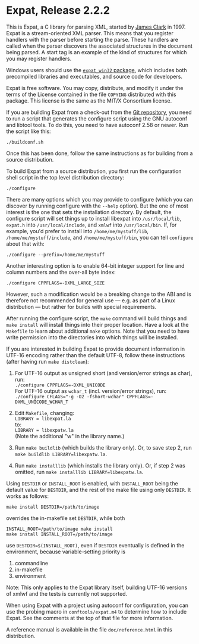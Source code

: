 # Expat, Release 2.2.2

This is Expat, a C library for parsing XML, started by
[James Clark](https://en.wikipedia.org/wiki/James_Clark_(programmer)) in 1997.
Expat is a stream-oriented XML parser.  This means that you register
handlers with the parser before starting the parse.  These handlers
are called when the parser discovers the associated structures in the
document being parsed.  A start tag is an example of the kind of
structures for which you may register handlers.

Windows users should use the
[`expat_win32` package](https://sourceforge.net/projects/expat/files/expat_win32/),
which includes both precompiled libraries and executables, and source code for
developers.

Expat is free software.  You may copy, distribute, and modify it under
the terms of the License contained in the file `COPYING` distributed
with this package.  This license is the same as the MIT/X Consortium
license.

If you are building Expat from a check-out from the
[Git repository](https://github.com/libexpat/libexpat/),
you need to run a script that generates the configure script using the
GNU autoconf and libtool tools.  To do this, you need to have
autoconf 2.58 or newer. Run the script like this:

```console
./buildconf.sh
```

Once this has been done, follow the same instructions as for building
from a source distribution.

To build Expat from a source distribution, you first run the
configuration shell script in the top level distribution directory:

```console
./configure
```

There are many options which you may provide to configure (which you
can discover by running configure with the `--help` option).  But the
one of most interest is the one that sets the installation directory.
By default, the configure script will set things up to install
libexpat into `/usr/local/lib`, `expat.h` into `/usr/local/include`, and
`xmlwf` into `/usr/local/bin`.  If, for example, you'd prefer to install
into `/home/me/mystuff/lib`, `/home/me/mystuff/include`, and
`/home/me/mystuff/bin`, you can tell `configure` about that with:

```console
./configure --prefix=/home/me/mystuff
```

Another interesting option is to enable 64-bit integer support for
line and column numbers and the over-all byte index:

```console
./configure CPPFLAGS=-DXML_LARGE_SIZE
```

However, such a modification would be a breaking change to the ABI
and is therefore not recommended for general use &mdash; e.g. as part of
a Linux distribution &mdash; but rather for builds with special requirements.

After running the configure script, the `make` command will build
things and `make install` will install things into their proper
location.  Have a look at the `Makefile` to learn about additional
`make` options.  Note that you need to have write permission into
the directories into which things will be installed.

If you are interested in building Expat to provide document
information in UTF-16 encoding rather than the default UTF-8, follow
these instructions (after having run `make distclean`):

1. For UTF-16 output as unsigned short (and version/error strings as char),
   run:<br/>
   `./configure CPPFLAGS=-DXML_UNICODE`<br/>
   For UTF-16 output as `wchar_t` (incl. version/error strings), run:<br/>
   `./configure CFLAGS="-g -O2 -fshort-wchar" CPPFLAGS=-DXML_UNICODE_WCHAR_T`

1. Edit `Makefile`, changing:<br/>
   `LIBRARY = libexpat.la`<br/>
   to:<br/>
   `LIBRARY = libexpatw.la`<br/>
   (Note the additional "w" in the library name.)

1. Run `make buildlib` (which builds the library only).
   Or, to save step 2, run `make buildlib LIBRARY=libexpatw.la`.

1. Run `make installlib` (which installs the library only).
   Or, if step 2 was omitted, run `make installlib LIBRARY=libexpatw.la`.

Using `DESTDIR` or `INSTALL_ROOT` is enabled, with `INSTALL_ROOT` being the
default value for `DESTDIR`, and the rest of the make file using only
`DESTDIR`.  It works as follows:

```console
make install DESTDIR=/path/to/image
```

overrides the in-makefile set `DESTDIR`, while both

```console
INSTALL_ROOT=/path/to/image make install
make install INSTALL_ROOT=/path/to/image
```

use `DESTDIR=$(INSTALL_ROOT)`, even if `DESTDIR` eventually is defined in the
environment, because variable-setting priority is
1. commandline
2. in-makefile
3. environment

Note: This only applies to the Expat library itself, building UTF-16 versions
of xmlwf and the tests is currently not supported.

When using Expat with a project using autoconf for configuration, you
can use the probing macro in `conftools/expat.m4` to determine how to
include Expat.  See the comments at the top of that file for more
information.

A reference manual is available in the file `doc/reference.html` in this
distribution.
